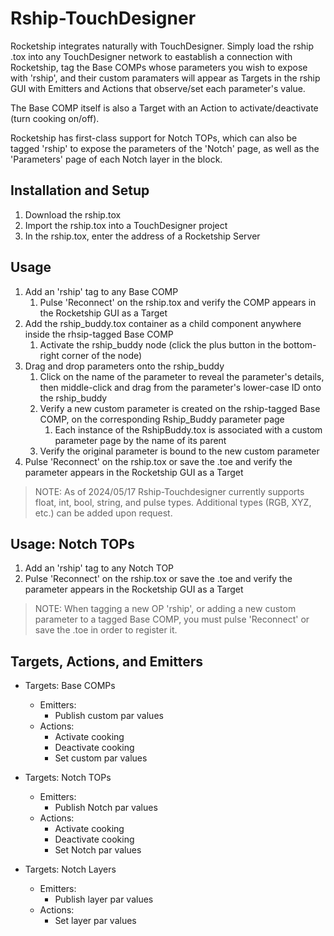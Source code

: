 # Rship-TouchDesigner

Rocketship integrates naturally with TouchDesigner. Simply load the rship .tox into any TouchDesigner network to eastablish a connection with Rocketship, tag the Base COMPs whose parameters you wish to expose with 'rship', and their custom paramaters will appear as Targets in the rship GUI with Emitters and Actions that observe/set each parameter's value. 

The Base COMP itself is also a Target with an Action to activate/deactivate (turn cooking on/off).

Rocketship has first-class support for Notch TOPs, which can also be tagged 'rship' to expose the parameters of the 'Notch' page, as well as the 'Parameters' page of each Notch layer in the block.

## Installation and Setup

1. Download the rship.tox
2. Import the rship.tox into a TouchDesigner project
3. In the rship.tox, enter the address of a Rocketship Server

## Usage

1. Add an 'rship' tag to any Base COMP
    1. Pulse 'Reconnect' on the rship.tox and verify the COMP appears in the Rocketship GUI as a Target
2. Add the rship_buddy.tox container as a child component anywhere inside the rhsip-tagged Base COMP
    1. Activate the rship_buddy node (click the plus button in the bottom-right corner of the node)
3. Drag and drop parameters onto the rship_buddy
    1. Click on the name of the parameter to reveal the parameter's details, then middle-click and drag from the parameter's lower-case ID onto the rship_buddy
    2. Verify a new custom parameter is created on the rship-tagged Base COMP, on the corresponding Rship_Buddy parameter page
        1. Each instance of the RshipBuddy.tox is associated with a custom parameter page by the name of its parent
    3. Verify the original parameter is bound to the new custom parameter
4. Pulse 'Reconnect' on the rship.tox or save the .toe and verify the parameter appears in the Rocketship GUI as a Target

> NOTE: As of 2024/05/17 Rship-Touchdesigner currently supports float, int, bool, string, and pulse types. Additional types (RGB, XYZ, etc.) can be added upon request.

## Usage: Notch TOPs

1. Add an 'rship' tag to any Notch TOP
2. Pulse 'Reconnect' on the rship.tox or save the .toe and verify the parameter appears in the Rocketship GUI as a Target

> NOTE: When tagging a new OP 'rship', or adding a new custom parameter to a tagged Base COMP, you must pulse 'Reconnect' or save the .toe in order to register it. 

## Targets, Actions, and Emitters

- Targets: Base COMPs
  - Emitters:
    - Publish custom par values
  - Actions:
    - Activate cooking
    - Deactivate cooking
    - Set custom par values

- Targets: Notch TOPs
  - Emitters:
    - Publish Notch par values
  - Actions:
    - Activate cooking
    - Deactivate cooking
    - Set Notch par values

- Targets: Notch Layers
  - Emitters:
    - Publish layer par values
  - Actions:
    - Set layer par values
